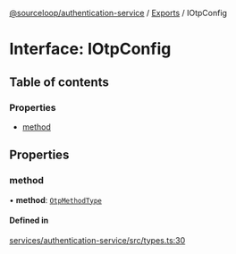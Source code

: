 [@sourceloop/authentication-service](../README.md) / [Exports](../modules.md) / IOtpConfig

# Interface: IOtpConfig

## Table of contents

### Properties

- [method](IOtpConfig.md#method)

## Properties

### method

• **method**: [`OtpMethodType`](../enums/OtpMethodType.md)

#### Defined in

[services/authentication-service/src/types.ts:30](https://github.com/sourcefuse/loopback4-microservice-catalog/blob/77bb890a2/services/authentication-service/src/types.ts#L30)
